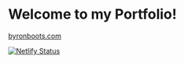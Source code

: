 # Welcome to my Portfolio!

[byronboots.com](https://byronboots.com/)

[![Netlify Status](https://api.netlify.com/api/v1/badges/8e1ab81a-70a0-414c-a161-d24eb1a21324/deploy-status)](https://app.netlify.com/sites/byronboots/deploys)
